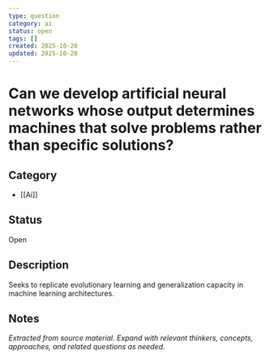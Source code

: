 ```yaml
---
type: question
category: ai
status: open
tags: []
created: 2025-10-20
updated: 2025-10-20
---
```


# Can we develop artificial neural networks whose output determines machines that solve problems rather than specific solutions?

## Category

- [[Ai]]

## Status

Open

## Description

Seeks to replicate evolutionary learning and generalization capacity in machine learning architectures.

## Notes

*Extracted from source material. Expand with relevant thinkers, concepts, approaches, and related questions as needed.*

